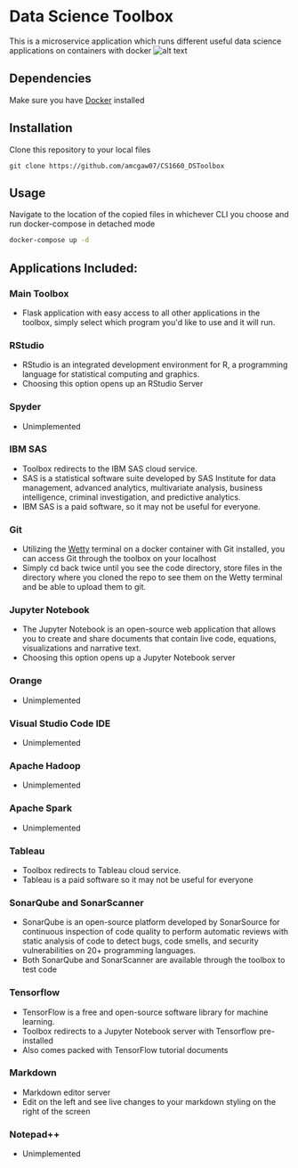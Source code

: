 # Data Science Toolbox

This is a microservice application which runs different useful data science applications on containers with docker
![alt text](https://imgur.com/KZfOIXL)
## Dependencies
Make sure you have [Docker](https://docs.docker.com/get-docker/) installed
## Installation

Clone this repository to your local files

```git
git clone https://github.com/amcgaw07/CS1660_DSToolbox
```

## Usage
Navigate to the location of the copied files in whichever CLI you choose and run docker-compose in detached mode
```bash
docker-compose up -d
```
## Applications Included:
### Main Toolbox
* Flask application with easy access to all other applications in the toolbox, simply select which program you'd like to use and it will run.
### RStudio
* RStudio is an integrated development environment for R, a programming language for statistical computing and graphics.
* Choosing this option opens up an RStudio Server
### Spyder
* Unimplemented
### IBM SAS
* Toolbox redirects to the IBM SAS cloud service. 
* SAS is a statistical software suite developed by SAS Institute for data management, advanced analytics, multivariate analysis, business intelligence, criminal investigation, and predictive analytics.
* IBM SAS is a paid software, so it may not be useful for everyone.
### Git
* Utilizing the [Wetty](https://hub.docker.com/r/krishnasrinivas/wetty/) terminal on a docker container with Git installed, you can access Git through  the toolbox on your localhost
* Simply cd back twice until you see the code directory, store files in the  directory where you cloned the repo to see them on the Wetty terminal and be able to upload them to git.
### Jupyter Notebook
* The Jupyter Notebook is an open-source web application that allows you to create and share documents that contain live code, equations, visualizations and narrative text.
* Choosing this option opens up a Jupyter Notebook server
### Orange
* Unimplemented
### Visual Studio Code IDE
* Unimplemented
### Apache Hadoop
* Unimplemented
### Apache Spark
* Unimplemented
### Tableau
* Toolbox redirects to Tableau cloud service.
* Tableau is a paid software so it may not be useful for everyone
### SonarQube and SonarScanner
* SonarQube is an open-source platform developed by SonarSource for continuous inspection of code quality to perform automatic reviews with static analysis of code to detect bugs, code smells, and security vulnerabilities on 20+ programming languages.
* Both SonarQube and SonarScanner are available through the toolbox to test code
### Tensorflow
* TensorFlow is a free and open-source software library for machine learning.
* Toolbox redirects to a Jupyter Notebook server with Tensorflow pre-installed
* Also comes packed with TensorFlow tutorial documents
### Markdown
* Markdown editor server
* Edit on the left and see live changes to your markdown styling on the right of the screen
### Notepad++
* Unimplemented
